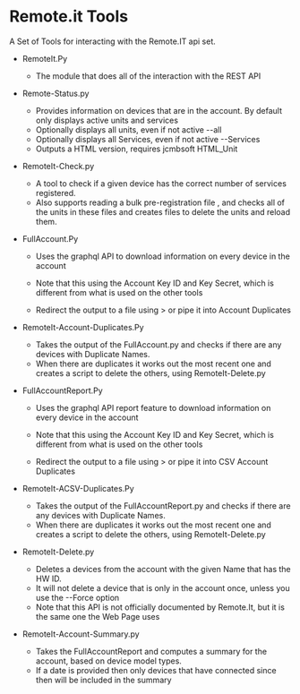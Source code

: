 # Remote.it Tools

A Set of Tools for interacting with the Remote.IT api set.

* RemoteIt.Py

    * The module that does all of the interaction with the REST API

* Remote-Status.py
    * Provides information on devices that are in the account. By default only displays active units and services
    * Optionally displays all units, even if not active  --all
    * Optionally displays all Services, even if not active  --Services
    * Outputs a HTML version, requires jcmbsoft HTML_Unit

* RemoteIt-Check.py

    * A tool to check if a given device has the correct number of services registered.
    * Also supports reading a bulk pre-registration file , and checks all of the units in these files and creates files to delete the units and reload them.

* FullAccount.Py

    * Uses the graphql API to download information on every device in the account

    * Note that this using the Account Key ID and  Key Secret, which is different from what is used on the other tools

    * Redirect the output to a file using > or pipe it into Account Duplicates

 * RemoteIt-Account-Duplicates.Py

    * Takes the output of the FullAccount.py and checks if there are any devices with Duplicate Names.
    * When there are duplicates it works out the most recent one and creates a script to delete the others, using RemoteIt-Delete.py
   

* FullAccountReport.Py

    * Uses the graphql API report feature to download information on every device in the account

    * Note that this using the Account Key ID and  Key Secret, which is different from what is used on the other tools

    * Redirect the output to a file using > or pipe it into CSV Account Duplicates    

* RemoteIt-ACSV-Duplicates.Py

    * Takes the output of the FullAccountReport.py and checks if there are any devices with Duplicate Names.
    * When there are duplicates it works out the most recent one and creates a script to delete the others, using RemoteIt-Delete.py

* RemoteIt-Delete.py
    * Deletes a devices from the account with the given Name that has the HW ID.
    * It will not delete a device that is only in the account once, unless you use the --Force option
    * Note that this API is not officially documented by Remote.It, but it is the same one the Web Page uses

* RemoteIt-Account-Summary.py
	*	Takes the FullAccountReport and computes a summary for the account, based on device model types.
	*  If a date is provided then only devices that have connected since then will be included in the summary